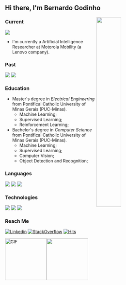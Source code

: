## Hi there, I'm Bernardo Godinho 


<img align="right" src="https://github.com/BernardoGO/BernardoGO/raw/main/out.gif" width="40%">

### Current
![](https://img.shields.io/badge/-Artificial%20Intelligence%20Researcher-000?style=for-the-badge&logo=motorola&label=MOTOROLA%20MOBILITY&logoColor=fff&color=ddd) 
 - I'm currently a Artificial Intelligence Researcher at Motorola Mobility (a Lenovo company). 
 


### Past
![](https://img.shields.io/badge/-AI%20solutions%20Engineer-000?style=for-the-badge&logo=intel&label=INTEL&logoColor=fff&color=ddd)
![](https://img.shields.io/badge/-Data%20Scientist%20-000?style=for-the-badge&logo=tata&label=TCS&logoColor=fff&color=ddd)




### Education
 * Master's degree in *Electrical Engineering* from Pontifical Catholic University of Minas Gerais (PUC-Minas).
    * Machine Learning;
    * Supervised Learning;
    * Reinforcement Learning;
 * Bachelor's degree in *Computer Science* from Pontifical Catholic University of Minas Gerais (PUC-Minas).
     * Machine Learning;
     * Supervised Learning;
     * Computer Vision;
     * Object Detection and Recognition;



### Languages

![](https://img.shields.io/badge/-Python-000?style=for-the-badge&logoColor=blue&color=ddd&logo=python)
![](https://img.shields.io/badge/-C++-000?style=for-the-badge&logoColor=blue&color=ddd&logo=c%2b%2b)
![](https://img.shields.io/badge/-Java-000?style=for-the-badge&logoColor=blue&color=ddd&logo=java)

### Technologies

![](https://img.shields.io/badge/-TensorFlow-000?style=for-the-badge&color=ddd&logo=tensorflow)
![](https://img.shields.io/badge/-PyTorch-000?style=for-the-badge&color=ddd&logo=pytorch)
![](https://img.shields.io/badge/-NumPy-000?style=for-the-badge&logoColor=blue&color=ddd&logo=numpy)

### Reach Me
[![Linkedin](https://img.shields.io/badge/-bernardogo-gray?style=flat-square&logo=Linkedin&logoColor=white&link=https://www.linkedin.com/in/bernardogo/)](https://www.linkedin.com/in/bernardogo/) 
[![StackOverflow](https://img.shields.io/badge/-bernardogo-gray?style=flat-square&logo=stackoverflow&logoColor=white&link=https://stackoverflow.com/users/3799743/bernardogo)](https://stackoverflow.com/users/3799743/bernardogo) 
[![Hits](https://hits.seeyoufarm.com/api/count/incr/badge.svg?url=https%3A%2F%2Fgithub.com%2FBernardoGO&count_bg=%235A5A5A&title_bg=%235A5A5A&icon=&icon_color=%23E7E7E7&title=Hits&edge_flat=true)](https://hits.seeyoufarm.com)

<img height="137px" alt="GIF" src="https://github-readme-stats.vercel.app/api?username=BernardoGO&hide_title=true&hide_border=true&show_icons=true&include_all_commits=true&count_private=true&line_height=21&text_color=000&icon_color=000&theme=graywhite" /><img height="137px" src="https://github-readme-stats.vercel.app/api/top-langs/?username=BernardoGO&hide=jupyter%20notebook,html&hide_title=true&hide_border=true&layout=compact&langs_count=8&text_color=000&icon_color=fff&theme=graywhite" />
